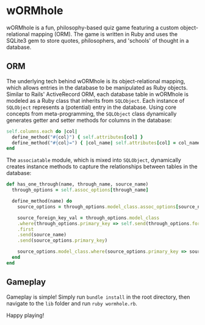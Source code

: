 # wORMhole

wORMhole is a fun, philosophy-based quiz game featuring a custom object-relational mapping (ORM).
The game is written in Ruby and uses the SQLite3 gem to store quotes, philosophers, and 'schools' of thought in a database.

## ORM

The underlying tech behind wORMhole is its object-relational mapping, which allows entries in the database to be manipulated as Ruby objects.  
Similar to Rails' ActiveRecord ORM, each database table in wORMhole is modeled as a Ruby class that inherits from `SQLObject`.
Each instance of `SQLObject` represents a (potential) entry in the database. Using core concepts from meta-programming, the `SQLObject`
class dynamically generates getter and setter methods for columns in the database:

```ruby
self.columns.each do |col|
  define_method("#{col}") { self.attributes[col] }
  define_method("#{col}=") { |col_name| self.attributes[col] = col_name }
end
```

The `associatable` module, which is mixed into `SQLObject`, dynamically creates instance methods to capture the relationships between tables in the database:

```ruby
def has_one_through(name, through_name, source_name)
  through_options = self.assoc_options[through_name]

  define_method(name) do
    source_options = through_options.model_class.assoc_options[source_name]

    source_foreign_key_val = through_options.model_class
    .where(through_options.primary_key => self.send(through_options.foreign_key))
    .first
    .send(source_name)
    .send(source_options.primary_key)

    source_options.model_class.where(source_options.primary_key => source_foreign_key_val).first
  end
end
```

## Gameplay

Gameplay is simple! Simply run `bundle install` in the root directory, then navigate to the `lib` folder and run `ruby wormhole.rb`.

Happy playing!
